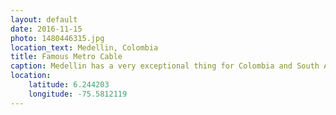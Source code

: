 ```yaml
---
layout: default
date: 2016-11-15
photo: 1480446315.jpg
location_text: Medellin, Colombia
title: Famous Metro Cable
caption: Medellin has a very exceptional thing for Colombia and South America in general, a subway. Even better, that subway is connected to the metro cable that goes above the different 'communas' and unsafe districts. The one on the picture reaches a National Park around the city.
location:
    latitude: 6.244203
    longitude: -75.5812119
---
```

